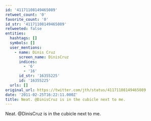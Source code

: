 ```yaml
---
id: '41171108149465089'
retweet_count: '0'
favorite_count: '0'
id_str: '41171108149465089'
retweeted: false
entities:
  hashtags: []
  symbols: []
  user_mentions:
    - name: Dinis Cruz
      screen_name: DinisCruz
      indices:
        - '6'
        - '16'
      id_str: '16355225'
      id: '16355225'
  urls: []
original_url: https://twitter.com/jth/status/41171108149465089
date: '2011-02-25T16:22:11.000Z'
title: Neat. @DinisCruz is in the cubicle next to me.
---
```


Neat. @DinisCruz is in the cubicle next to me.